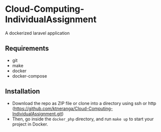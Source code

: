 # Cloud-Computing-IndividualAssignment
A dockerized laravel application
## Requirements
* git
* make
* docker
* docker-compose
## Installation
* Download the repo as ZIP file or clone into a directory using ssh or http (https://github.com/ktneranga/Cloud-Computing-IndividualAssignment.git)
* Then, go inside the ```docker_php``` directory, and run ```make up``` to start your project in Docker.
